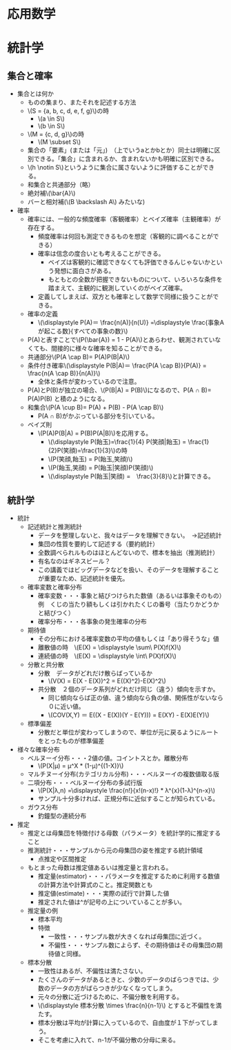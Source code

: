 <script type="text/x-mathjax-config">MathJax.Hub.Config({tex2jax:{inlineMath:[['\$','\$'],['\\(','\\)']],processEscapes:true},CommonHTML: {matchFontHeight:false}});</script>
<script type="text/javascript" async src="https://cdnjs.cloudflare.com/ajax/libs/mathjax/2.7.1/MathJax.js?config=TeX-MML-AM_CHTML"></script>

応用数学
============
# 統計学
## 集合と確率
- 集合とは何か
  - ものの集まり、またそれを記述する方法
  - \\\(S = {a, b, c, d, e, f, g}\\\)の時
    - \\\(a \in S\\\)
    - \\\(b \in S\\\)
  - \\\(M = {c, d, g}\\\)の時
    - \\\(M \subset S\\\)
  - 集合の「要素」(または「元」)　（上でいうaとかbとか）同士は明確に区別できる。「集合」に含まれるか、含まれないかも明確に区別できる。
  - \\\(h \notin S\\\)というように集合に属さないように評価することができる。
  - 和集合と共通部分（略）
  - 絶対補\\\(\bar{A}\\\)
  - バーと相対補(\\\(B \backslash A\\\) みたいな)
- 確率
  - 確率には、一般的な頻度確率（客観確率）とベイズ確率（主観確率）が存在する。
    - 頻度確率は何回も測定できるものを想定（客観的に調べることができる）
    - 確率は信念の度合いとも考えることができる。
      - ベイズは客観的に確認できなくても評価できるんじゃないかという発想に面白さがある。
      - もともとの全数が把握できないものについて、いろいろな条件を踏まえて、主観的に観測していくのがベイズ確率。
    - 定義してしまえば、双方とも確率として数学で同様に扱うことができる。
  - 確率の定義　
    - \\\(\displaystyle P(A)＝ \frac{n(A)}{n(U)} =\displaystyle \frac{事象Aが起こる数}{すべての事象の数}\\\)
  - P(A)と表すことで\\\(P(\bar{A}) = 1 - P(A)\\\)とあらわせ、観測されていなくても、間接的に様々な確率を知ることができる。
  - 共通部分\\\(P(A \cap B)= P(A)P(B\|A)\\\)
  - 条件付き確率\\\(\displaystyle P(B\|A)＝ \frac{P(A \cap B)}{P(A)} = \frac{n(A \cap B)}{n(A)}\\\)
    - 全体と条件が変わっているので注意。
  - P(A)とP(B)が独立の場合、\\\(P(B\|A) = P(B)\\\)になるので、P(A ∩ B)= P(A)P(B) と積のようになる。
  - 和集合\\\(P(A \cup B)= P(A) + P(B) - P(A \cap B)\\\)
    - P(A ∩ B)がかぶっている部分を引いている。
  - ベイズ則
    - \\\(P(A)P(B\|A) = P(B)P(A\|B)\\\)を応用する。
      - \\\(\displaystyle P(飴玉)=\frac{1}{4} P(笑顔\|飴玉) = \frac{1}{2}P(笑顔)=\frac{1}{3}\\\)の時
      - \\\(P(笑顔,飴玉) = P(飴玉,笑顔)\\\)
      - \\\(P(飴玉,笑顔) = P(飴玉\|笑顔)P(笑顔)\\\)
      - \\\(\displaystyle P(飴玉\|笑顔) =　\frac{3}{8}\\\)と計算できる。
## 統計学
- 統計
  - 記述統計と推測統計
    - データを整理しないと、我々はデータを理解できない。　→記述統計
    - 集団の性質を要約して記述する（要約統計）
    - 全数調べられルものはほとんどないので、標本を抽出（推測統計）
    - 有名なのはギネスビール？
    - この講義ではビッグデータなどを扱い、そのデータを理解することが重要なため、記述統計を優先。
  - 確率変数と確率分布
    - 確率変数・・・事象と結びつけられた数値（あるいは事象そのもの）例　くじの当たり額もしくは引かれたくじの番号（当たりかどうかと結びつく）
    - 確率分布・・・各事象の発生確率の分布
  - 期待値
    - その分布における確率変数の平均の値もしくは「あり得そうな」値
    - 離散値の時　\\\(E(X) = \displaystyle \sum\ P(X)f(X)\\\)
    - 連続値の時　\\\(E(X) = \displaystyle \int\ P(X)f(X)\\\)
  - 分散と共分散
    - 分散　データがどれだけ散らばっているか
      - \\\(V(X) = E(X - E(X))^2 = E((X)^2)-E(X)^2\\\)
    - 共分散　２個のデータ系列がどれだけ同じ（違う）傾向を示すか。
      - 同じ傾向ならば正の値、違う傾向なら負の値、関係性がないなら０に近い値。
      - \\\(COV(X,Y) ＝ E((X - E(X))(Y - E(Y))) = E(XY) - E(X)E(Y)\\\)
  - 標準偏差
    - 分散だと単位が変わってしまうので、単位が元に戻るようにルートをとったものが標準偏差
- 様々な確率分布
  - ベルヌーイ分布・・・2値の値。コイントスとか。離散分布
    - \\\(P(X\|μ) = μ^X * (1-μ)^{(1-X)}\\\)
  - マルチヌーイ分布(カテゴリカル分布)・・・ベルヌーイの複数値取る版
  - 二項分布・・・ベルヌーイ分布の多試行版
    - \\\(P(X\|λ,n) =\displaystyle \frac{n!}{x!(n-x)!} * λ^{x}(1-λ)^{n-x}\\\)
    - サンプル十分多ければ、正規分布に近似することが知られている。
  - ガウス分布
    - 釣鐘型の連続分布
- 推定
  - 推定とは母集団を特徴付ける母数（パラメータ）を統計学的に推定すること
  - 推測統計・・・サンプルから元の母集団の姿を推定する統計領域
    - 点推定や区間推定
  - もとまった母数は推定値あるいは推定量と言われる。
    - 推定量(estimator)・・・パラメータを推定するために利用する数値の計算方法や計算式のこと。推定関数とも
    - 推定値(estimate)・・・実際の試行で計算した値
    - 推定された値は^が記号の上についていることが多い。
  - 推定量の例
    - 標本平均
    - 特徴
      - 一致性・・・サンプル数が大きくなれば母集団に近づく。
      - 不偏性・・・サンプル数によらず、その期待値はその母集団の期待値と同様。
  - 標本分散
    - 一致性はあるが、不偏性は満たさない。
    - たくさんのデータがあるときと、少数のデータのばらつきでは、少数のデータの方がばらつきが少なくなってしまう。
    - 元々の分散に近づけるために、不偏分散を利用する。
    - \\\(\displaystyle 標本分散 \times \frac{n}{n-1}\\\) とすると不偏性を満たす。
    - 標本分散は平均が計算に入っているので、自由度が１下がってしまう。
    - そこを考慮に入れて、n-1が不偏分散の分母に来る。